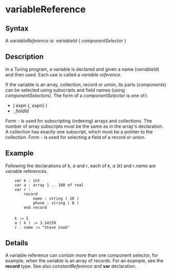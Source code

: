 
# variableReference

## Syntax
A _variableReference_ is:   _variableId_ { _componentSelector_ }

## Description
In a Turing program, a variable is declared and given a name (_variableId_) and then used. Each use is called a _variable reference_.

If the variable is an array, collection, record or union, its parts (_components_) can be selected using subscripts and field names (using _componentSelectors_). The form of a _componentSelector_ is one of:\


-    ( _expn_ {, _expn_} )  
-    . _fieldId_  


Form -  is used for subscripting (indexing) arrays and collections. The number of array subscripts must be the same as in the array's declaration. A collection has exactly one subscript, which must be a pointer to the collection. Form -  is used for selecting a field of a record or union.


## Example
Following the declarations of _k_, _a_ and _r_, each of _k_, _a_ (_k_) and _r_._name_ are variable references.

        var k : int
        var a : array 1 .. 100 of real
        var r :
            record
                name : string ( 20 )
                phone : string ( 8 )
            end record
        
        k := 5
        a ( k ) := 3.14159
        r . name := "Steve Cook"
## Details
A variable reference can contain more than one component selector, for example, when the variable is an array of records. For an example, see the **record** type. See also _constantReference_ and **var** declaration.

